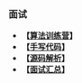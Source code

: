 ### 面试

* <strong>【[算法训练营](https://github.com/xszi/fe-interview/tree/master/algorithm)】</strong>
* <strong>【[手写代码](https://github.com/xszi/fe-interview/blob/master/handle-code)】</strong>
* <strong>【[源码解析](https://github.com/xszi/fe-interview/blob/master/source-code)】</strong>
* <strong>【[面试汇总](https://github.com/xszi/fe-interview/tree/master/interview)】</strong>
